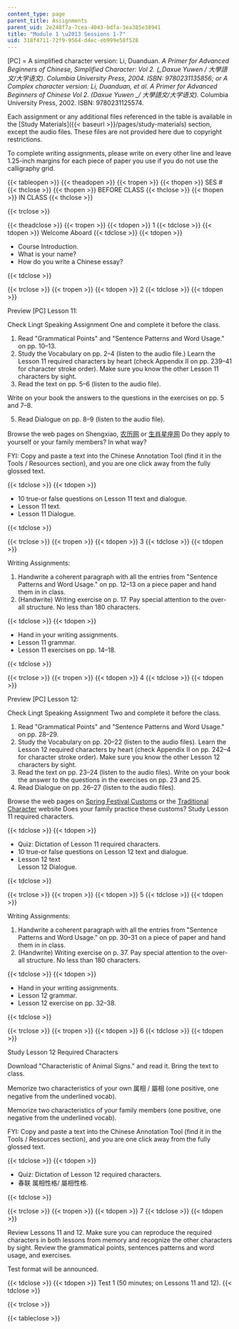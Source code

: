 ```yaml
---
content_type: page
parent_title: Assignments
parent_uid: 2e248f7a-7cea-4043-bdfa-3ea385e38941
title: "Module 1 \u2013 Sessions 1-7"
uid: 318f4711-72f9-9564-d4ec-eb999e58f528
---
```


\[PC\] = A simplified character version: Li, Duanduan. _A Primer for Advanced Beginners of Chinese, Simplified Character: Vol 2. (__Daxue Yuwen / 大學語文/大学语文)._ Columbia University Press, 2004. ISBN: 9780231135856; or A Complex character version: Li, Duanduan, et al. _A Primer for Advanced Beginners of Chinese Vol 2._ (_Daxue Yuwen_ __/ 大學語文/大学语文_)_. Columbia University Press, 2002. ISBN: 9780231125574.

Each assignment or any additional files referenced in the table is available in the [Study Materials]({{< baseurl >}}/pages/study-materials) section, except the audio files. These files are not provided here due to copyright restrictions.

To complete writing assignments, please write on every other line and leave 1.25-inch margins for each piece of paper you use if you do not use the calligraphy grid.

{{< tableopen >}}
{{< theadopen >}}
{{< tropen >}}
{{< thopen >}}
SES #
{{< thclose >}}
{{< thopen >}}
BEFORE CLASS
{{< thclose >}}
{{< thopen >}}
IN CLASS
{{< thclose >}}

{{< trclose >}}

{{< theadclose >}}
{{< tropen >}}
{{< tdopen >}}
1
{{< tdclose >}}
{{< tdopen >}}
Welcome Aboard
{{< tdclose >}}
{{< tdopen >}}


*   Course Introduction.
*   What is your name?
*   How do you write a Chinese essay?


{{< tdclose >}}

{{< trclose >}}
{{< tropen >}}
{{< tdopen >}}
2
{{< tdclose >}}
{{< tdopen >}}


Preview \[PC\] Lesson 11:

Check Lingt Speaking Assignment One and complete it before the class.

1.  Read "Grammatical Points" and "Sentence Patterns and Word Usage." on pp. 10–13.
2.  Study the Vocabulary on pp. 2–4 (listen to the audio file.) Learn the Lesson 11 required characters by heart (check Appendix II on pp. 239–41 for character stroke order). Make sure you know the other Lesson 11 characters by sight.
3.  Read the text on pp. 5–6 (listen to the audio file).

Write on your book the answers to the questions in the exercises on pp. 5 and 7–8.

5.  Read Dialogue on pp. 8–9 (listen to the audio file).

Browse the web pages on Shengxiao, [农历网](http://www.nongli.com/item5/) or [生肖星座网](http://web.archive.org/web/20050828142809/http://www.mypcera.com/xin/) Do they apply to yourself or your family members? In what way?

FYI: Copy and paste a text into the Chinese Annotation Tool (find it in the Tools / Resources section), and you are one click away from the fully glossed text.


{{< tdclose >}}
{{< tdopen >}}


*   10 true-or false questions on Lesson 11 text and dialogue.
*   Lesson 11 text.
*   Lesson 11 Dialogue.


{{< tdclose >}}

{{< trclose >}}
{{< tropen >}}
{{< tdopen >}}
3
{{< tdclose >}}
{{< tdopen >}}


Writing Assignments:

1.  Handwrite a coherent paragraph with all the entries from "Sentence Patterns and Word Usage." on pp. 12–13 on a piece paper and hand them in in class.
2.  (Handwrite) Writing exercise on p. 17. Pay special attention to the over-all structure. No less than 180 characters.


{{< tdclose >}}
{{< tdopen >}}


*   Hand in your writing assignments.
*   Lesson 11 grammar.
*   Lesson 11 exercises on pp. 14–18.


{{< tdclose >}}

{{< trclose >}}
{{< tropen >}}
{{< tdopen >}}
4
{{< tdclose >}}
{{< tdopen >}}


Preview \[PC\] Lesson 12:

Check Lingt Speaking Assignment Two and complete it before the class.

1.  Read "Grammatical Points" and "Sentence Patterns and Word Usage." on pp. 28–29.
2.  Study the Vocabulary on pp. 20–22 (listen to the audio files). Learn the Lesson 12 required characters by heart (check Appendix II on pp. 242–4 for character stroke order). Make sure you know the other Lesson 12 characters by sight.
3.  Read the text on pp. 23–24 (listen to the audio files). Write on your book the answer to the questions in the exercises on pp. 23 and 25.
4.  Read Dialogue on pp. 26–27 (listen to the audio files).

Browse the web pages on [Spring Festival Customs](https://web.archive.org/web/20090114043847/http://www.chunjie.net.cn/znew/ms2.aspx) or the [Traditional Character](https://web.archive.org/web/20120724093720/http://www.gio.gov.tw/info/festival_c/html/spring.htm) website Does your family practice these customs? Study Lesson 11 required characters.


{{< tdclose >}}
{{< tdopen >}}


*   Quiz: Dictation of Lesson 11 required characters.
*   10 true-or false questions on Lesson 12 text and dialogue.
*   Lesson 12 text  
    Lesson 12 Dialogue.


{{< tdclose >}}

{{< trclose >}}
{{< tropen >}}
{{< tdopen >}}
5
{{< tdclose >}}
{{< tdopen >}}


Writing Assignments:

1.  Handwrite a coherent paragraph with all the entries from "Sentence Patterns and Word Usage." on pp. 30–31 on a piece of paper and hand them in in class.
2.  (Handwrite) Writing exercise on p. 37. Pay special attention to the over-all structure. No less than 180 characters.


{{< tdclose >}}
{{< tdopen >}}


*   Hand in your writing assignments.
*   Lesson 12 grammar.
*   Lesson 12 exercise on pp. 32–38.


{{< tdclose >}}

{{< trclose >}}
{{< tropen >}}
{{< tdopen >}}
6
{{< tdclose >}}
{{< tdopen >}}


Study Lesson 12 Required Characters

Download "Characteristic of Animal Signs." and read it. Bring the text to class.

Memorize two characteristics of your own 属相 / 屬相 (one positive, one negative from the underlined vocab).

Memorize two characteristics of your family members (one positive, one negative from the underlined vocab).

FYI: Copy and paste a text into the Chinese Annotation Tool (find it in the Tools / Resources section), and you are one click away from the fully glossed text.


{{< tdclose >}}
{{< tdopen >}}


*   Quiz: Dictation of Lesson 12 required characters.
*   春联 属相性格/ 屬相性格.


{{< tdclose >}}

{{< trclose >}}
{{< tropen >}}
{{< tdopen >}}
7
{{< tdclose >}}
{{< tdopen >}}


Review Lessons 11 and 12. Make sure you can reproduce the required characters in both lessons from memory and recognize the other characters by sight. Review the grammatical points, sentences patterns and word usage, and exercises.

Test format will be announced.


{{< tdclose >}}
{{< tdopen >}}
Test 1 (50 minutes; on Lessons 11 and 12).
{{< tdclose >}}

{{< trclose >}}

{{< tableclose >}}